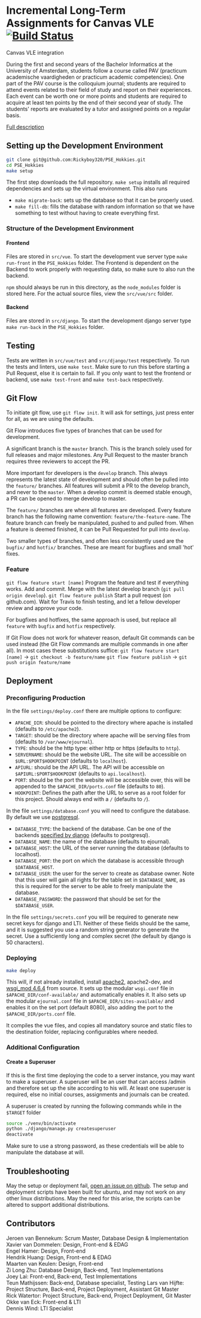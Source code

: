 # Incremental Long-Term Assignments for Canvas VLE [![Build Status](https://travis-ci.com/Rickyboy320/PSE_Hokkies.svg?token=r1oSN27zZYdQJnbijrgR&branch=develop)](https://travis-ci.com/Rickyboy320/PSE_Hokkies)

Canvas VLE integration

During the first and second years of the Bachelor Informatics at the University of Amsterdam, students follow a course called PAV (practicum academische vaardigheden or practicum academic competencies). One part of the PAV course is the colloquium journal; students are required to attend events related to their field of study and report on their experiences. Each event can be worth one or more points and students are required to acquire at least ten points by the end of their second year of study. The students' reports are evaluated by a tutor and assigned points on a regular basis.

[Full description](https://www.overleaf.com/read/hxzqgqqmzvwc)

## Setting up the Development Environment

```bash
git clone git@github.com:Rickyboy320/PSE_Hokkies.git
cd PSE_Hokkies
make setup
```

The first step downloads the full repository.
`make setup` installs all required dependencies and sets up the virtual environment. This also runs

- `make migrate-back`: sets up the database so that it can be properly used.
- `make fill-db`: fills the database with random information so that we have something to test without having to create everything first.

### Structure of the Development Environment

#### Frontend

Files are stored in `src/vue`.
To start the development vue server type `make run-front` in the `PSE_Hokkies` folder. The Frontend is dependent on the Backend to work properly with requesting data, so make sure to also run the backend.

`npm` should always be run in this directory, as the `node_modules` folder is stored here. For the actual source files, view the `src/vue/src` folder.

#### Backend

Files are stored in `src/django`.
To start the development django server type `make run-back` in the `PSE_Hokkies` folder.

## Testing

Tests are written in `src/vue/test` and `src/django/test` respectively.
To run the tests and linters, use `make test`. Make sure to run this before starting a Pull Request, else it is certain to fail.
If you only want to test the frontend or backend, use `make test-front` and `make test-back` respectively.

## Git Flow

To initiate git flow, use `git flow init`. It will ask for settings, just press enter for all, as we are using the defaults.

Git Flow introduces five types of branches that can be used for development.

A significant branch is the `master` branch. This is the branch solely used for full releases and major milestones. Any Pull Request to the master branch requires three reviewers to accept the PR.

More important for developers is the `develop` branch. This always represents the latest state of development and should often be pulled into the `feature/` branches. All features will submit a PR to the develop branch, and never to the `master`. When a develop commit is deemed stable enough, a PR can be opened to merge develop to master.

The `feature/` branches are where all features are developed. Every feature branch has the following name convention: `feature/the-feature-name`. The feature branch can freely be manipulated, pushed to and pulled from. When a feature is deemed finished, it can be Pull Requested for pull into `develop`.

Two smaller types of branches, and often less consistently used are the `bugfix/` and `hotfix/` branches. These are meant for bugfixes and small 'hot' fixes.

### Feature

`git flow feature start [name]`
Program the feature and test if everything works.
Add and commit.
Merge with the latest develop branch (`git pull origin develop`).
`git flow feature publish`
Start a pull request (on github.com).
Wait for Travis to finish testing, and let a fellow developer review and approve your code.

For bugfixes and hotfixes, the same approach is used, but replace all `feature` with `bugfix` and `hotfix` respectively.

If Git Flow does not work for whatever reason, default Git commands can be used instead (the Git Flow commands are multiple commands in one after all). In most cases these substitutions suffice:
`git flow feature start [name]` -> `git checkout -b feature/name`
`git flow feature publish` -> `git push origin feature/name`

## Deployment

### Preconfiguring Production

In the file `settings/deploy.conf` there are multiple options to configure:


- `APACHE_DIR`: should be pointed to the directory where apache is installed (defaults to `/etc/apache2`).
- `TARGET`: should be the directory where apache will be serving files from (defaults to `/var/www/ejournal`).
- `TYPE`: should be the http type: either http or https (defaults to `http`).
- `SERVERNAME`: should be the website URL. The site will be accessible on `$URL:$PORT$HOOKPOINT` (defaults to `localhost`).
- `APIURL`: should be the API URL. The API will be accessible on `$APIURL:$PORT$HOOKPOINT` (defaults to `api.localhost`).
- `PORT`: should be the port the website will be accessible over, this will be appended to the `$APACHE_DIR/ports.conf` file (defaults to `80`).
- `HOOKPOINT`: Defines the path after the URL to serve as a root folder for this project. Should always end with a `/` (defaults to `/`).


In the file `settings/database.conf` you will need to configure the database. By default we use [postgresql](https://www.postgresql.org/).

- `DATABASE_TYPE`: the backend of the database. Can be one of the backends [specified by django](https://docs.djangoproject.com/en/2.0/ref/settings/#std:setting-DATABASE-ENGINE) (defaults to postgresql).
- `DATABASE_NAME`: the name of the database (defaults to ejournal).
- `DATABASE_HOST`: the URL of the server running the database (defaults to localhost).
- `DATABASE_PORT`: the port on which the database is accessible through `$DATABASE_HOST`.
- `DATABASE_USER`: the user for the server to create as database owner. Note that this user will gain all rights for the table set in `$DATABASE_NAME`, as this is required for the server to be able to freely manipulate the database.
- `DATABASE_PASSWORD`: the password that should be set for the `$DATABASE_USER`.

In the file `settings/secrets.conf` you will be required to generate new secret keys for django and LTI. Neither of these fields should be the same, and it is suggested you use a random string generator to generate the secret.
Use a sufficiently long and complex secret (the default by django is 50 characters).

### Deploying

```bash
make deploy
```

This will, if not already installed, install [apache2](https://httpd.apache.org/), apache2-dev, and [wsgi_mod 4.6.4](https://github.com/GrahamDumpleton/mod_wsgi) from source.
It sets up the modular `wsgi.conf` file in `$APACHE_DIR/conf-available/` and automatically enables it.
It also sets up the modular `ejournal.conf` file in `$APACHE_DIR/sites-available/` and enables it on the set port (default 8080), also adding the port to the `$APACHE_DIR/ports.conf` file.

It compiles the vue files, and copies all mandatory source and static files to the destination folder, replacing configurables where needed.

### Additional Configuration

#### Create a Superuser

If this is the first time deploying the code to a server instance, you may want to make a superuser. A superuser will be an user that can access /admin and therefore set up the site according to his will. At least one superuser is required, else no initial courses, assignments and journals can be created.

A superuser is created by running the following commands while in the `$TARGET` folder

```bash
source ./venv/bin/activate
python ./django/manage.py createsuperuser
deactivate
```

Make sure to use a strong password, as these credentials will be able to manipulate the database at will.


## Troubleshooting

May the setup or deployment fail, [open an issue on github](https://github.com/Rickyboy320/PSE_Hokkies/issues/new).
The setup and deployment scripts have been built for ubuntu, and may not work on any other linux distributions. May the need for this arise, the scripts can be altered to support additional distributions.

## Contributors

Jeroen van Bennekum: Scrum Master, Database Design & Implementation  
Xavier van Dommelen: Design, Front-end & EDAG  
Engel Hamer: Design, Front-end  
Hendrik Huang: Design, Front-end & EDAG  
Maarten van Keulen: Design, Front-end  
Zi Long Zhu: Database Design, Back-end, Test Implementations  
Joey Lai: Front-end, Back-end, Test Implementations  
Teun Mathijssen: Back-end, Database specialist, Testing
Lars van Hijfte: Project Structure, Back-end, Project Deployment, Assistant Git Master  
Rick Watertor: Project Structure, Back-end, Project Deployment, Git Master  
Okke van Eck: Front-end & LTI  
Dennis Wind: LTI Specialist  
